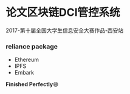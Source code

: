 # 论文区块链DCI管控系统

2017-第十届全国大学生信息安全大赛作品-西安站

### reliance package

- Ethereum
- IPFS
- Embark

**Finished Perfectly**:smile:
